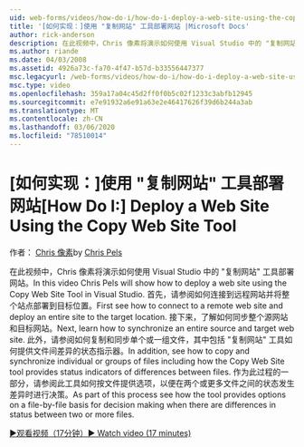 ```yaml
---
uid: web-forms/videos/how-do-i/how-do-i-deploy-a-web-site-using-the-copy-web-site-tool
title: '[如何实现：]使用 "复制网站" 工具部署网站 |Microsoft Docs'
author: rick-anderson
description: 在此视频中，Chris 像素将演示如何使用 Visual Studio 中的 "复制网站" 工具部署网站。 首先，请参阅如何连接到远程网站和 。
ms.author: riande
ms.date: 04/03/2008
ms.assetid: 4926a73c-fa70-4f47-b57d-b33556447377
msc.legacyurl: /web-forms/videos/how-do-i/how-do-i-deploy-a-web-site-using-the-copy-web-site-tool
msc.type: video
ms.openlocfilehash: 359a17a04c45d2ff0f0b5c02f1233c3abfb12945
ms.sourcegitcommit: e7e91932a6e91a63e2e46417626f39d6b244a3ab
ms.translationtype: MT
ms.contentlocale: zh-CN
ms.lasthandoff: 03/06/2020
ms.locfileid: "78510014"
---
```

# <a name="how-do-i-deploy-a-web-site-using-the-copy-web-site-tool"></a><span data-ttu-id="49994-104">[如何实现：]使用 "复制网站" 工具部署网站</span><span class="sxs-lookup"><span data-stu-id="49994-104">[How Do I:] Deploy a Web Site Using the Copy Web Site Tool</span></span>

<span data-ttu-id="49994-105">作者： [Chris 像素](https://twitter.com/chrispels)</span><span class="sxs-lookup"><span data-stu-id="49994-105">by [Chris Pels](https://twitter.com/chrispels)</span></span>

<span data-ttu-id="49994-106">在此视频中，Chris 像素将演示如何使用 Visual Studio 中的 "复制网站" 工具部署网站。</span><span class="sxs-lookup"><span data-stu-id="49994-106">In this video Chris Pels will show how to deploy a web site using the Copy Web Site Tool in Visual Studio.</span></span> <span data-ttu-id="49994-107">首先，请参阅如何连接到远程网站并将整个站点部署到目标位置。</span><span class="sxs-lookup"><span data-stu-id="49994-107">First see how to connect to a remote web site and deploy an entire site to the target location.</span></span> <span data-ttu-id="49994-108">接下来，了解如何同步整个源网站和目标网站。</span><span class="sxs-lookup"><span data-stu-id="49994-108">Next, learn how to synchronize an entire source and target web site.</span></span> <span data-ttu-id="49994-109">此外，请参阅如何复制和同步单个或一组文件，其中包括 "复制网站" 工具如何提供文件间差异的状态指示器。</span><span class="sxs-lookup"><span data-stu-id="49994-109">In addition, see how to copy and synchronize individual or groups of files including how the Copy Web Site tool provides status indicators of differences between files.</span></span> <span data-ttu-id="49994-110">作为此过程的一部分，请参阅此工具如何按文件提供选项，以便在两个或更多文件之间的状态发生差异时进行决策。</span><span class="sxs-lookup"><span data-stu-id="49994-110">As part of this process see how the tool provides options on a file-by-file basis for decision making when there are differences in status between two or more files.</span></span>

[<span data-ttu-id="49994-111">&#9654;观看视频（17分钟）</span><span class="sxs-lookup"><span data-stu-id="49994-111">&#9654; Watch video (17 minutes)</span></span>](https://channel9.msdn.com/Blogs/ASP-NET-Site-Videos/how-do-i-deploy-a-web-site-using-the-copy-web-site-tool)
